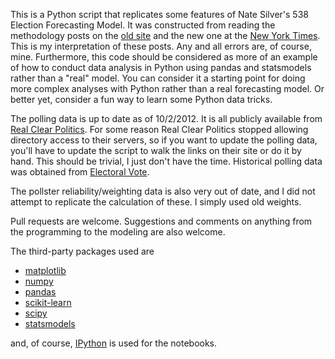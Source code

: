 This is a Python script that replicates some features of Nate Silver's 538 Election Forecasting Model. It was constructed from reading the methodology posts on the [old site](http://www.fivethirtyeight.com/2008/03/frequently-asked-questions-last-revised.html) and the new one at the [New York Times](http://fivethirtyeight.blogs.nytimes.com/). This is my interpretation of these posts. Any and all errors are, of course, mine. Furthermore, this code should be considered as more of an example of how to conduct data analysis in Python using pandas and statsmodels rather than a "real" model. You can consider it a starting point for doing more complex analyses with Python rather than a real forecasting model. Or better yet, consider a fun way to learn some Python data tricks.

The polling data is up to date as of 10/2/2012. It is all publicly available from [Real Clear Politics](http://www.realclearpolitics.com/). For some reason Real Clear Politics stopped allowing directory access to their servers, so if you want to update the polling data, you'll have to update the script to walk the links on their site or do it by hand. This should be trivial, I just don't have the time. Historical polling data was obtained from [Electoral Vote](electoral-vote.com).

The pollster reliability/weighting data is also very out of date, and I did not attempt to replicate the calculation of these. I simply used old weights.

Pull requests are welcome. Suggestions and comments on anything from the programming to the modeling are also welcome.

The third-party packages used are 

* [matplotlib](http://matplotlib.org/)
* [numpy](http://numpy.org/)
* [pandas](http://pandas.pydata.org/)
* [scikit-learn](http://scikit-learn.org/stable/)
* [scipy](http://www.scipy.org/)
* [statsmodels](http://statsmodels.sourceforge.net/)

and, of course, [IPython](http://ipython.org/) is used for the notebooks.
